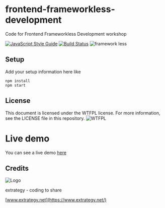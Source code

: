 # frontend-frameworkless-development
Code for Frontend Frameworkless Development workshop

[![JavaScript Style Guide](https://img.shields.io/badge/code_style-standard-brightgreen.svg)](https://standardjs.com)
[![Build Status](https://travis-ci.org/e-xtrategy/frontend-frameworkless-development.svg?branch=master)](https://travis-ci.org/e-xtrategy/frontend-frameworkless-development)
![framework less](https://img.shields.io/badge/framework-less-blue.svg)

## Setup

Add your setup information here like

    npm install
    npm start

## License

This document is licensed under the WTFPL license. For more information, see the LICENSE file in this repository.
![WTFPL](http://www.wtfpl.net/wp-content/uploads/2012/12/wtfpl-badge-4.png)


# Live demo

You can see a live demo [here](https://e-xtrategy.github.io/frontend-frameworkless-development/)

## Credits
![Logo](http://www.extrategy.net/themes/custom/extrategy/img/logo-extrategy.svg)

extrategy - coding to share

[www.extrategy.net](https://www.extrategy.net/)
